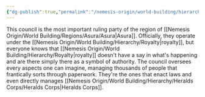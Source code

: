 ```yaml
---
{"dg-publish":true,"permalink":"/nemesis-origin/world-building/hierarchy/heralds-corps/grand-council/"}
---
```


This council is the most important ruling party of the region of [[Nemesis Origin/World Building/Regions/Asura/Asura\|Asura]]. Officially, they operate under the [[Nemesis Origin/World Building/Hierarchy/Royalty\|royalty]], but everyone knows that [[Nemesis Origin/World Building/Hierarchy/Royalty\|royalty]] doesn't have a say in what's happening and are there simply there as a symbol of authority. The council oversees every aspects one can imagine, managing thousands of people that frantically sorts through paperwork. They're the ones that enact laws and even directly manages [[Nemesis Origin/World Building/Hierarchy/Heralds Corps/Heralds Corps\|Heralds Corps]]. 